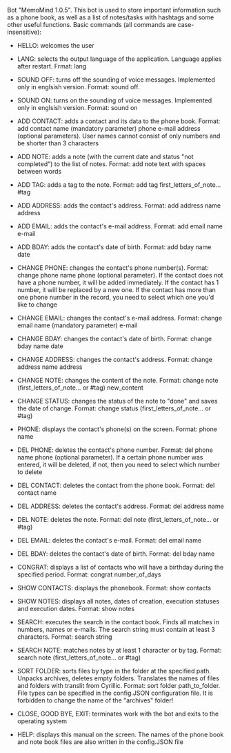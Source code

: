 Bot "MemoMind 1.0.5".
This bot is used to store important information such as a phone book, as well as a list of notes/tasks with hashtags and some other useful functions. Basic commands (all commands are case-insensitive):

- HELLO: welcomes the user
- LANG: selects the output language of the application. Language applies after restart. Frmat: lang  
- SOUND OFF: turns off the sounding of voice messages. Implemented only in englsish version. Format: sound off. 
- SOUND ON: turns on the sounding of voice messages. Implemented only in englsish version. Format: sound on
- ADD CONTACT: adds a contact and its data to the phone book. Format: add contact name (mandatory parameter) phone e-mail address (optional parameters). User names cannot consist of only numbers and be shorter than 3 characters
- ADD NOTE: adds a note (with the current date and status "not completed") to the list of notes. Format: add note text with spaces between words
- ADD TAG: adds a tag to the note. Format: add tag first_letters_of_note... #tag
- ADD ADDRESS: adds the contact's address. Format: add address name address
- ADD EMAIL: adds the contact's e-mail address. Format: add email name e-mail
- ADD BDAY: adds the contact's date of birth. Format: add bday name date

- CHANGE PHONE: changes the contact's phone number(s). Format: change phone name phone (optional parameter). If the contact does not have a phone number, it will be added immediately. If the contact has 1 number, it will be replaced by a new one. If the contact has more than one phone number in the record, you need to select which one you'd like to change
- CHANGE EMAIL: changes the contact's e-mail address. Format: change email name (mandatory parameter) e-mail
- CHANGE BDAY: changes the contact's date of birth. Format: change bday name date
- CHANGE ADDRESS: changes the contact's address. Format: change address name address
- CHANGE NOTE: changes the content of the note. Format: change note (first_letters_of_note... or #tag) new_content
- CHANGE STATUS: changes the status of the note to "done" and saves the date of change. Format: change status (first_letters_of_note... or #tag)

- PHONE: displays the contact's phone(s) on the screen. Format: phone name
- DEL PHONE: deletes the contact's phone number. Format: del phone name phone (optional parameter). If a certain phone number was entered, it will be deleted, if not, then you need to select which number to delete
- DEL CONTACT: deletes the contact from the phone book. Format: del contact name
- DEL ADDRESS: deletes the contact's address. Format: del address name
- DEL NOTE: deletes the note. Format: del note (first_letters_of_note... or #tag)
- DEL EMAIL: deletes the contact's e-mail. Format: del email name
- DEL BDAY: deletes the contact's date of birth. Format: del bday name

- CONGRAT: displays a list of contacts who will have a birthday during the specified period. Format: congrat number_of_days
- SHOW CONTACTS: displays the phonebook. Format: show contacts
- SHOW NOTES: displays all notes, dates of creation, execution statuses and execution dates. Format: show notes
- SEARCH: executes the search in the contact book. Finds all matches in numbers, names or e-mails. The search string must contain at least 3 characters. Format: search string
- SEARCH NOTE: matches notes by at least 1 character or by tag. Format: search note (first_letters_of_note... or #tag)
- SORT FOLDER: sorts files by type in the folder at the specified path. Unpacks archives, deletes empty folders. Translates the names of files and folders with translit from Cyrillic. Format: sort folder path_to_folder. File types can be specified in the config.JSON configuration file. It is forbidden to change the name of the "archives" folder!
- CLOSE, GOOD BYE, EXIT: terminates work with the bot and exits to the operating system
- HELP: displays this manual on the screen. The names of the phone book and note book files are also written in the config.JSON file